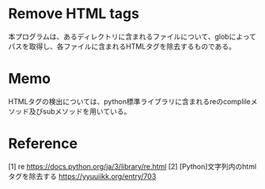 # Remove HTML tags
本プログラムは、あるディレクトリに含まれるファイルについて、globによってパスを取得し、各ファイルに含まれるHTMLタグを除去するものである。

# Memo
HTMLタグの検出については、python標準ライブラリに含まれるreのcomplileメソッド及びsubメソッドを用いている。

# Reference
[1] re
https://docs.python.org/ja/3/library/re.html
[2] [Python]文字列内のhtmlタグを除去する
https://yyuuiikk.org/entry/703

